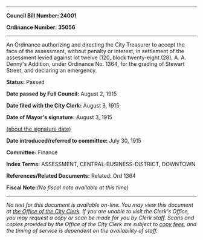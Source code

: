 

********

**Council Bill Number: 24001**
   
**Ordinance Number: 35056**
********

 An Ordinance authorizing and directing the City Treasurer to accept the face of the assessment, without penalty or interest, in settlement of the assessment levied against lot twelve (120, block twenty-eight (28), A. A. Denny's Addition, under Ordinance No. 1364, for the grading of Stewart Street, and declaring an emergency.

**Status:** Passed
   
**Date passed by Full Council:** August 2, 1915
   
**Date filed with the City Clerk:** August 3, 1915
   
**Date of Mayor's signature:** August 3, 1915
   
[(about the signature date)](/~public/approvaldate.htm)
   
   
   
**Date introduced/referred to committee:** July 30, 1915
   
**Committee:** Finance
   
   
**Index Terms:** ASSESSMENT, CENTRAL-BUSINESS-DISTRICT, DOWNTOWN

**References/Related Documents:** Related: Ord 1364

**Fiscal Note:**_(No fiscal note available at this time)_
********

_No text for this document is available on-line. You may view this document at [the Office of the City Clerk](http://www.seattle.gov/leg/clerk/contactUs.htm). If you are unable to visit the Clerk's Office, you may request a copy or scan be made for you by Clerk staff. Scans and copies provided by the Office of the City Clerk are subject to [copy fees](http://clerk.seattle.gov/~public/clerkfees.htm), and the timing of service is dependent on the availability of staff._

